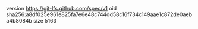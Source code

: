version https://git-lfs.github.com/spec/v1
oid sha256:a8df025e961e825fa7e6e48c744dd58c16f734c149aae1c872de0aeba4b8084b
size 5163
